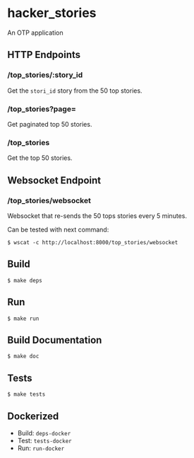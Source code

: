 hacker_stories
=====

An OTP application 

HTTP Endpoints
----

### /top_stories/:story_id

Get the `stori_id` story from the 50 top stories.

### /top_stories?page=<page-number>

Get paginated top 50 stories.

### /top_stories

Get the top 50 stories.

Websocket Endpoint
---

### /top_stories/websocket

Websocket that re-sends the 50 tops stories every 5 minutes.

Can be tested with next command:

	$ wscat -c http://localhost:8000/top_stories/websocket

Build
-----

	$ make deps
	
Run
----

	$ make run
	

Build Documentation
----

	$ make doc

Tests 
-----

	$ make tests

Dockerized
----
* Build: `deps-docker`
* Test:  `tests-docker`
* Run:   `run-docker`
